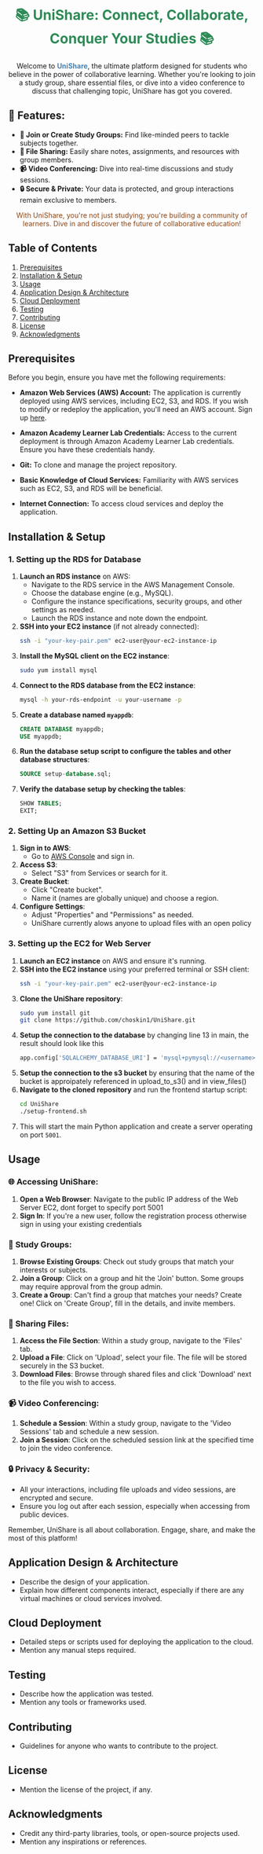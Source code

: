 <h1 align="center" style="color: #2E8B57;">📚 UniShare: Connect, Collaborate, Conquer Your Studies 📚</h1>

<p align="center">
  Welcome to <b style="color: #4682B4;">UniShare</b>, the ultimate platform designed for students who believe in the power of collaborative learning. Whether you're looking to join a study group, share essential files, or dive into a video conference to discuss that challenging topic, UniShare has got you covered.
</p>

## 🌟 Features:
- **📖 Join or Create Study Groups:** Find like-minded peers to tackle subjects together.
- **📁 File Sharing:** Easily share notes, assignments, and resources with group members.
- **📹 Video Conferencing:** Dive into real-time discussions and study sessions.
- **🔒 Secure & Private:** Your data is protected, and group interactions remain exclusive to members.

<p align="center" style="color: #8B4513;">
  With UniShare, you're not just studying; you're building a community of learners. Dive in and discover the future of collaborative education!
</p>


## Table of Contents
1. [Prerequisites](#prerequisites)
2. [Installation & Setup](#installation--setup)
3. [Usage](#usage)
4. [Application Design & Architecture](#application-design--architecture)
5. [Cloud Deployment](#cloud-deployment)
6. [Testing](#testing)
7. [Contributing](#contributing)
8. [License](#license)
9. [Acknowledgments](#acknowledgments)

## Prerequisites

Before you begin, ensure you have met the following requirements:

- **Amazon Web Services (AWS) Account:** The application is currently deployed using AWS services, including EC2, S3, and RDS. If you wish to modify or redeploy the application, you'll need an AWS account. Sign up [here](https://aws.amazon.com/).

- **Amazon Academy Learner Lab Credentials:** Access to the current deployment is through Amazon Academy Learner Lab credentials. Ensure you have these credentials handy.

- **Git:** To clone and manage the project repository.

- **Basic Knowledge of Cloud Services:** Familiarity with AWS services such as EC2, S3, and RDS will be beneficial.

- **Internet Connection:** To access cloud services and deploy the application.


## Installation & Setup

### 1. Setting up the RDS for Database

1. **Launch an RDS instance** on AWS:
   - Navigate to the RDS service in the AWS Management Console.
   - Choose the database engine (e.g., MySQL).
   - Configure the instance specifications, security groups, and other settings as needed.
   - Launch the RDS instance and note down the endpoint.
2. **SSH into your EC2 instance** (if not already connected):
   ```bash
   ssh -i "your-key-pair.pem" ec2-user@your-ec2-instance-ip
3. **Install the MySQL client on the EC2 instance**:
   ```bash
   sudo yum install mysql
4. **Connect to the RDS database from the EC2 instance**:
   ```bash
   mysql -h your-rds-endpoint -u your-username -p
5. **Create a database named `myappdb`**:
   ```sql
   CREATE DATABASE myappdb;
   USE myappdb;
6. **Run the database setup script to configure the tables and other database structures**:
   ```sql
   SOURCE setup-database.sql;
7. **Verify the database setup by checking the tables**:
   ```sql
   SHOW TABLES;
   EXIT;
### 2. Setting Up an Amazon S3 Bucket

1. **Sign in to AWS**:
   - Go to [AWS Console](https://aws.amazon.com/) and sign in.
2. **Access S3**:
   - Select "S3" from Services or search for it.
3. **Create Bucket**:
   - Click "Create bucket".
   - Name it (names are globally unique) and choose a region.
4. **Configure Settings**:
   - Adjust "Properties" and "Permissions" as needed.
   - UniShare currently alows anyone to upload files with an open policy

### 3. Setting up the EC2 for Web Server

1. **Launch an EC2 instance** on AWS and ensure it's running.
2. **SSH into the EC2 instance** using your preferred terminal or SSH client:
   ```bash
   ssh -i "your-key-pair.pem" ec2-user@your-ec2-instance-ip
3. **Clone the UniShare repository**:
   ```bash
   sudo yum install git
   git clone https://github.com/choskin1/UniShare.git
4. **Setup the connection to the database** by changing line 13 in main, the result should look like this
    ```bash
    app.config['SQLALCHEMY_DATABASE_URI'] = 'mysql+pymysql://<username>:<passoword>@<database endpoint>/myappdb'
5. **Setup the connection to the s3 bucket** by ensuring that the name of the bucket is approipately referenced in upload_to_s3() and in view_files()
5. **Navigate to the cloned repository** and run the frontend startup script:
   ```bash
   cd UniShare
   ./setup-frontend.sh
6. This will start the main Python application and create a server operating on port `5001`.

## Usage

### 🌐 Accessing UniShare:

1. **Open a Web Browser**: Navigate to the public IP address of the Web Server EC2, dont forget to specify port 5001
2. **Sign In**: If you're a new user, follow the registration process otherwise sign in using your existing credentials

### 📖 Study Groups:

1. **Browse Existing Groups**: Check out study groups that match your interests or subjects.
2. **Join a Group**: Click on a group and hit the 'Join' button. Some groups may require approval from the group admin.
3. **Create a Group**: Can't find a group that matches your needs? Create one! Click on 'Create Group', fill in the details, and invite members.

### 📁 Sharing Files:

1. **Access the File Section**: Within a study group, navigate to the 'Files' tab.
2. **Upload a File**: Click on 'Upload', select your file. The file will be stored securely in the S3 bucket.
3. **Download Files**: Browse through shared files and click 'Download' next to the file you wish to access.

### 📹 Video Conferencing:

1. **Schedule a Session**: Within a study group, navigate to the 'Video Sessions' tab and schedule a new session.
2. **Join a Session**: Click on the scheduled session link at the specified time to join the video conference.

### 🔒 Privacy & Security:

- All your interactions, including file uploads and video sessions, are encrypted and secure.
- Ensure you log out after each session, especially when accessing from public devices.

Remember, UniShare is all about collaboration. Engage, share, and make the most of this platform!


## Application Design & Architecture

- Describe the design of your application.
- Explain how different components interact, especially if there are any virtual machines or cloud services involved.

## Cloud Deployment

- Detailed steps or scripts used for deploying the application to the cloud.
- Mention any manual steps required.

## Testing

- Describe how the application was tested.
- Mention any tools or frameworks used.

## Contributing

- Guidelines for anyone who wants to contribute to the project.

## License

- Mention the license of the project, if any.

## Acknowledgments

- Credit any third-party libraries, tools, or open-source projects used.
- Mention any inspirations or references.




